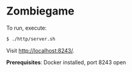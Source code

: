 # Zombiegame

To run, execute:
```bash
$ ./http/server.sh
```
Visit [http://localhost:8243/](http://localhost:8243/).

**Prerequisites**: Docker installed, port 8243 open
